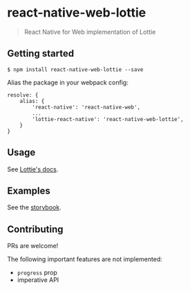 # react-native-web-lottie
> React Native for Web implementation of Lottie

## Getting started
`$ npm install react-native-web-lottie --save`

Alias the package in your webpack config:

```
resolve: {
    alias: {
        'react-native': 'react-native-web',
        ...
        'lottie-react-native': 'react-native-web-lottie',
    }
}
```

## Usage
See [Lottie's docs](http://airbnb.io/lottie/react-native/react-native.html/).

## Examples
See the [storybook](https://react-native-web-community.github.io/react-native-web-lottie/storybook).

## Contributing
PRs are welcome!

The following important features are not implemented:
- `progress` prop
- imperative API
